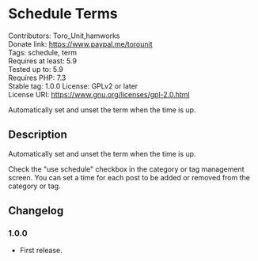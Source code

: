 # Schedule Terms

Contributors:      Toro_Unit,hamworks  
Donate link:       https://www.paypal.me/torounit  
Tags:              schedule, term  
Requires at least: 5.9  
Tested up to:      5.9  
Requires PHP:      7.3  
Stable tag:        1.0.0
License:           GPLv2 or later  
License URI:       https://www.gnu.org/licenses/gpl-2.0.html  

Automatically set and unset the term when the time is up.

## Description

Automatically set and unset the term when the time is up.

Check the "use schedule" checkbox in the category or tag management screen. You can set a time for each post to be added or removed from the category or tag.

## Changelog

### 1.0.0
* First release.
